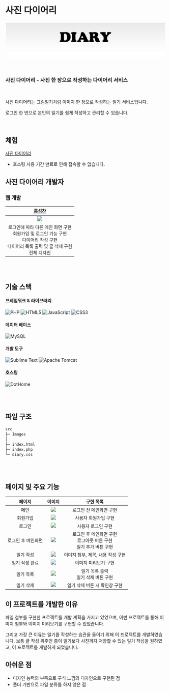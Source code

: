 # 사진 다이어리

<p align="center">
  <img
  src="https://github.com/Hschan2/ToyProject/blob/master/simple_diary/images/banner.png?raw=true"
  width="500" />
</p>

<br/>

### **사진 다이어리** - 사진 한 장으로 작성하는 다이어리 서비스

<br/>

사진 다이어리는 그림일기처럼 이미지 한 장으로 작성하는 일기 서비스입니다.   

로그인 한 번으로 본인의 일기를 쉽게 작성하고 관리할 수 있습니다.   

<br/>

## 체험
[사진 다이어리]()
* 호스팅 사용 기간 만료로 인해 접속할 수 없습니다.   

## 사진 다이어리 개발자

### 웹 개발
| [홍성찬](https://github.com/Hschan2) |
| :---: |
| ![](https://avatars.githubusercontent.com/u/39434913?v=4) |
| 로그인에 따라 다른 메인 화면 구현 <br/> 회원가입 및 로그인 기능 구현 <br/> 다이어리 작성 구현 <br/> 다이어리 목록 출력 및 글 삭제 구현 <br/> 전체 디자인 |

<br/>
<br/>

## 기술 스택

#### 프레임워크 & 라이브러리
![PHP](https://img.shields.io/badge/php-%23777BB4.svg?style=for-the-badge&logo=php&logoColor=white)
![HTML5](https://img.shields.io/badge/html5-%23E34F26.svg?style=for-the-badge&logo=html5&logoColor=white)
![JavaScript](https://img.shields.io/badge/javascript-%23323330.svg?style=for-the-badge&logo=javascript&logoColor=%23F7DF1E)
![CSS3](https://img.shields.io/badge/css3-%231572B6.svg?style=for-the-badge&logo=css3&logoColor=white)

#### 데이터 베이스
![MySQL](https://img.shields.io/badge/mysql-%2300f.svg?style=for-the-badge&logo=mysql&logoColor=white)

#### 개발 도구
![Sublime Text](https://img.shields.io/badge/sublime_text-%23575757.svg?style=for-the-badge&logo=sublime-text&logoColor=important)
![Apache Tomcat](https://img.shields.io/badge/apache%20tomcat-%23F8DC75.svg?style=for-the-badge&logo=apache-tomcat&logoColor=black)

#### 호스팅
![DotHome](https://img.shields.io/badge/DotHome-000000?style=flat-square&logo=DotHome&logoColor=white)

<br/>
<br/>

## 파일 구조
```
src
├─ Images
│
├─ index.html
├─ index.php
└─ diary.css
```

<br/>
<br/>

## 페이지 및 주요 기능
|페이지|이미지|구현 목록|
|:---:|:---:|:---:|
|메인|<img src="https://user-images.githubusercontent.com/39434913/89522973-12d7b880-d81d-11ea-93d8-a8c016bae993.PNG" width="100" />|로그인 전 메인화면 구현|
|회원가입|<img src="https://user-images.githubusercontent.com/39434913/89522977-1408e580-d81d-11ea-8af1-e2b4604dfff5.PNG" width="100" />|사용자 회원가입 구현|
|로그인|<img src="https://user-images.githubusercontent.com/39434913/89522978-14a17c00-d81d-11ea-895e-44dabf9fed61.PNG" width="100" />|사용자 로그인 구현|
|로그인 후 메인화면|<img src="https://user-images.githubusercontent.com/39434913/89522980-14a17c00-d81d-11ea-96b8-33e6c0fb29bc.PNG" width="100" />|로그인 후 메인화면 구현 <br/> 로그아웃 버튼 구현 <br/> 일기 추가 버튼 구현|
|일기 작성|<img src="https://user-images.githubusercontent.com/39434913/89522981-153a1280-d81d-11ea-9479-e70c87180450.PNG" width="100" />|이미지 첨부, 제목, 내용 작성 구현|
|일기 작성 완료|<img src="https://user-images.githubusercontent.com/39434913/89522983-153a1280-d81d-11ea-9275-86c17df35048.PNG" width="100" />|이미지 미리보기 구현|
|일기 목록|<img src="https://user-images.githubusercontent.com/39434913/89522985-15d2a900-d81d-11ea-8f19-86d19d6cfacd.PNG" width="100" />|일기 목록 출력 <br/> 일기 삭제 버튼 구현|
|일기 삭제|<img src="https://user-images.githubusercontent.com/39434913/89522986-166b3f80-d81d-11ea-9f71-77363369a65c.PNG" width="100" />|일기 삭제 버튼 시 확인창 구현|

## 이 프로젝트를 개발한 이유
파일 첨부를 구현한 프로젝트를 개발 계획을 가지고 있었으며, 이번 프로젝트를 통해 이미지 첨부와 이미지 미리보기를 구현할 수 있었습니다.   

그리고 가장 큰 이유는 일기를 작성하는 습관을 들이기 위해 이 프로젝트를 개발하였습니다. 보통 글 작성 위주인 종이 일기보다 사진까지 저장할 수 있는 일기 작성을 원하였고, 이 프로젝트를 개발하게 되었습니다.   

## 아쉬운 점
* 디자인 능력의 부족으로 구식 느낌의 디자인으로 구현된 점
* 폴더 기반으로 파일 분류를 하지 않은 점